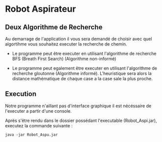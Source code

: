 # Robot Aspirateur

## Deux Algorithme de Recherche

Au demarrage de l'application il vous sera demandé de choisir avec quel algortihme vous souhaitez executer la recherche de chemin.

- Le programme peut être executer en utilisant l'algorithme de recherche BFS  (Breath First Search) (Algorithme non-informé)

- Le programme peut egalement être executer en utilisant l'algorithme de recherche gloutonne (Algorithme informé). L'heuristique sera alors la distance mathématique de chaque case a la case sale la plus proche.

## Execution

Notre programme n'aillant pas d'interface graphique il est nécéssaire de l'executer a partir d'une console.

Après s'être rendu dans le dossier possédant l'executable (Robot_Aspi.jar), executez la commande suivante :

   `java -jar Robot_Aspu.jar`

